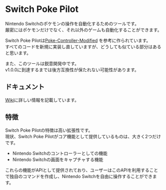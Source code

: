 # Switch Poke Pilot

Nintendo Switchのポケモンの操作を自動化するためのツールです。  
厳密にはポケモンだけでなく、それ以外のゲームも自動化することができます。

Switch Poke Pilotは[Poke-Controller-Modified](https://github.com/Moi-poke/Poke-Controller-Modified)
を参考に作られています。  
すべてのコードを新規に実装し直していますが、どうしても似ている部分はあると思います。

また、このツールは鋭意開発中です。  
v1.0.0に到達するまでは後方互換性が保たれない可能性があります。

## ドキュメント

[Wiki](https://github.com/carimatics/SwitchPokePilot/wiki)に詳しい情報を記載しています。

## 特徴

Switch Poke Pilotの特徴は高い拡張性です。  
現状、Switch Poke Pilotがコア機能として提供しているものは、大きく2つだけです。

- Nintendo Switchのコントローラーとしての機能
- Nintendo Switchの画面をキャプチャする機能

これらの機能がAPIとして提供されており、ユーザーはこのAPIを利用することで独自のコマンドを作成し、Nintendo
Switchを自由に操作することができます。
